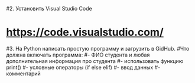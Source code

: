 #2. Установить Visual Studio Code 
# https://code.visualstudio.com/ 
#3. На Python написать простую программу и загрузить в GidHub.
#Что должна включать программа:
#- ФИО студента и любая дополнительная информация про студента 
#- использовать функцию print() 
#- условные операторы (if else elif)
#- ввод данных
#- комментарий